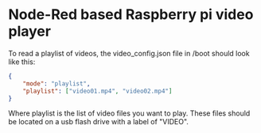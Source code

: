 # Node-Red based Raspberry pi video player

To read a playlist of videos, the video_config.json file in /boot should look like this:

```json
{
    "mode": "playlist",
    "playlist": ["video01.mp4", "video02.mp4"]
}
```

Where playlist is the list of video files you want to play.  These files should be located on a usb flash drive with a label of "VIDEO".

